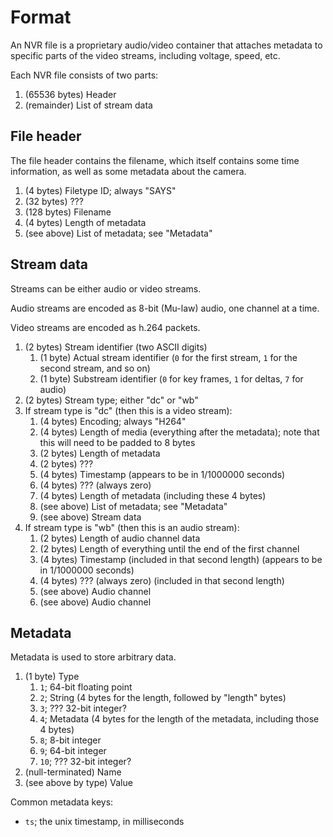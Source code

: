 # Format
An NVR file is a proprietary audio/video container that attaches metadata to specific parts of the video streams, including voltage, speed, etc.

Each NVR file consists of two parts:

1. (65536 bytes) Header
1. (remainder) List of stream data

## File header
The file header contains the filename, which itself contains some time information, as well as some metadata about the camera.

1. (4 bytes) Filetype ID; always "SAYS"
1. (32 bytes) ???
1. (128 bytes) Filename
1. (4 bytes) Length of metadata
1. (see above) List of metadata; see "Metadata"

## Stream data
Streams can be either audio or video streams.

Audio streams are encoded as 8-bit (Mu-law) audio, one channel at a time.

Video streams are encoded as h.264 packets.

1. (2 bytes) Stream identifier (two ASCII digits)
   1. (1 byte) Actual stream identifier (`0` for the first stream, `1` for the second stream, and so on)
   1. (1 byte) Substream identifier (`0` for key frames, `1` for deltas, `7` for audio)
1. (2 bytes) Stream type; either "dc" or "wb"
1. If stream type is "dc" (then this is a video stream):
   1. (4 bytes) Encoding; always "H264"
   1. (4 bytes) Length of media (everything after the metadata); note that this will need to be padded to 8 bytes
   1. (2 bytes) Length of metadata
   1. (2 bytes) ???
   1. (4 bytes) Timestamp (appears to be in 1/1000000 seconds)
   1. (4 bytes) ??? (always zero)
   1. (4 bytes) Length of metadata (including these 4 bytes)
   1. (see above) List of metadata; see "Metadata"
   1. (see above) Stream data
1. If stream type is "wb" (then this is an audio stream):
   1. (2 bytes) Length of audio channel data
   1. (2 bytes) Length of everything until the end of the first channel
   1. (4 bytes) Timestamp (included in that second length) (appears to be in 1/1000000 seconds)
   1. (4 bytes) ??? (always zero) (included in that second length)
   1. (see above) Audio channel
   1. (see above) Audio channel

## Metadata
Metadata is used to store arbitrary data.

1. (1 byte) Type
   1. `1`; 64-bit floating point
   1. `2`; String (4 bytes for the length, followed by "length" bytes)
   1. `3`; ??? 32-bit integer?
   1. `4`; Metadata (4 bytes for the length of the metadata, including those 4 bytes)
   1. `8`; 8-bit integer
   1. `9`; 64-bit integer
   1. `10`; ??? 32-bit integer?
1. (null-terminated) Name
1. (see above by type) Value

Common metadata keys:

* `ts`; the unix timestamp, in milliseconds
